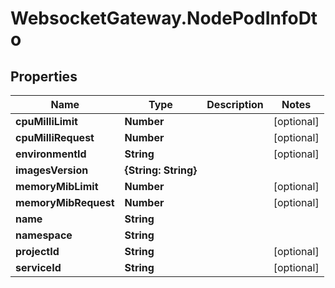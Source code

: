 # WebsocketGateway.NodePodInfoDto

## Properties

Name | Type | Description | Notes
------------ | ------------- | ------------- | -------------
**cpuMilliLimit** | **Number** |  | [optional] 
**cpuMilliRequest** | **Number** |  | [optional] 
**environmentId** | **String** |  | [optional] 
**imagesVersion** | **{String: String}** |  | 
**memoryMibLimit** | **Number** |  | [optional] 
**memoryMibRequest** | **Number** |  | [optional] 
**name** | **String** |  | 
**namespace** | **String** |  | 
**projectId** | **String** |  | [optional] 
**serviceId** | **String** |  | [optional] 


